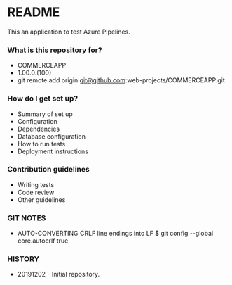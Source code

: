 # README #

This an application to test Azure Pipelines.

### What is this repository for? ###

* COMMERCEAPP
* 1.00.0.(100)
* git remote add origin git@github.com:web-projects/COMMERCEAPP.git

### How do I get set up? ###

* Summary of set up
* Configuration
* Dependencies
* Database configuration
* How to run tests
* Deployment instructions

### Contribution guidelines ###

* Writing tests
* Code review
* Other guidelines

### GIT NOTES ###

*  AUTO-CONVERTING CRLF line endings into LF
   $ git config --global core.autocrlf true
   
### HISTORY ###

* 20191202 - Initial repository.

